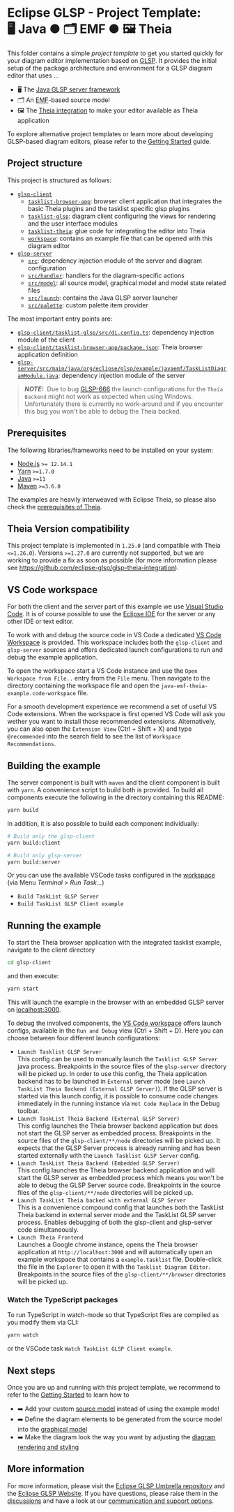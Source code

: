 # Eclipse GLSP - Project Template:<br> 🖥️ Java ● 🗂️ EMF ● 🖼️ Theia

This folder contains a simple _project template_ to get you started quickly for your diagram editor implementation based on [GLSP](https://github.com/eclipse-glsp/glsp).
It provides the initial setup of the package architecture and environment for a GLSP diagram editor that uses ...

-   🖥️ The [Java GLSP server framework](https://github.com/eclipse-glsp/glsp-server)
-   🗂️ An [EMF](https://www.eclipse.org/modeling/emf/)-based source model
-   🖼️ The [Theia integration](https://github.com/eclipse-glsp/glsp-theia-integration) to make your editor available as Theia application

To explore alternative project templates or learn more about developing GLSP-based diagram editors, please refer to the [Getting Started](https://www.eclipse.org/glsp/documentation/gettingstarted) guide.

## Project structure

This project is structured as follows:

-   [`glsp-client`](glsp-client)
    -   [`tasklist-browser-app`](glsp-client/tasklist-browser-app): browser client application that integrates the basic Theia plugins and the tasklist specific glsp plugins
    -   [`tasklist-glsp`](glsp-client/tasklist-glsp): diagram client configuring the views for rendering and the user interface modules
    -   [`tasklist-theia`](glsp-client/tasklist-theia): glue code for integrating the editor into Theia
    -   [`workspace`](glsp-client/workspace): contains an example file that can be opened with this diagram editor
-   [`glsp-server`](glsp-server)
    -   [`src`](glsp-server/src): dependency injection module of the server and diagram configuration
    -   [`src/handler`](glsp-server/src/handler): handlers for the diagram-specific actions
    -   [`src/model`](glsp-server/src/model): all source model, graphical model and model state related files
    -   [`src/launch`](glsp-server/src/launch): contains the Java GLSP server launcher
    -   [`src/palette`](glsp-server/src/launch): custom palette item provider

The most important entry points are:

-   [`glsp-client/tasklist-glsp/src/di.config.ts`](glsp-client/tasklist-glsp/src/di.config.ts): dependency injection module of the client
-   [`glsp-client/tasklist-browser-app/package.json`](glsp-client/tasklist-browser-app/package.json): Theia browser application definition
-   [`glsp-server/src/main/java/org/eclipse/glsp/example/javaemf/TaskListDiagramModule.java`](glsp-server/src/main/java/org/eclipse/glsp/example/javaemf/TaskListDiagramModule.java): dependency injection module of the server

> **_NOTE:_**&nbsp; Due to bug [GLSP-666](https://github.com/eclipse-glsp/glsp/issues/666) the launch configurations for the `Theia Backend` might not work as expected when using Windows. Unfortunately there is currently no work-around and if you encounter this bug you won't be able to debug the Theia backed.

## Prerequisites

The following libraries/frameworks need to be installed on your system:

-   [Node.js](https://nodejs.org/en/) `>= 12.14.1`
-   [Yarn](https://classic.yarnpkg.com/en/docs/install#debian-stable) `>=1.7.0`
-   [Java](https://adoptium.net/temurin/releases) `>=11`
-   [Maven](https://maven.apache.org/) `>=3.6.0`

The examples are heavily interweaved with Eclipse Theia, so please also check the [prerequisites of Theia](https://github.com/eclipse-theia/theia/blob/master/doc/Developing.md#prerequisites).

## Theia Version compatibility

This project template is implemented in `1.25.0` (and compatible with Theia `<=1.26.0`). Versions `>=1.27.0` are currently not supported, but we are working to provide a fix as soon as possible (for more information please see <https://github.com/eclipse-glsp/glsp-theia-integration>).

## VS Code workspace

For both the client and the server part of this example we use [Visual Studio Code](https://code.visualstudio.com/).
It is of course possible to use the [Eclipse IDE](https://www.eclipse.org/ide/) for the server or any other IDE or text editor.

To work with and debug the source code in VS Code a dedicated [VS Code Workspace](java-emf-theia-example.code-workspace) is provided.
This workspace includes both the `glsp-client` and `glsp-server` sources and offers dedicated launch configurations to run and debug the example application.

To open the workspace start a VS Code instance and use the `Open Workspace from File..` entry from the `File` menu.
Then navigate to the directory containing the workspace file and open the `java-emf-theia-example.code-workspace` file.

For a smooth development experience we recommend a set of useful VS Code extensions. When the workspace is first opened VS Code will ask you wether you want to install those recommended extensions.
Alternatively, you can also open the `Extension View` (Ctrl + Shift + X) and type `@recommended` into the search field to see the list of `Workspace Recommendations`.

## Building the example

The server component is built with `maven` and the client component is built with `yarn`.
A convenience script to build both is provided.
To build all components execute the following in the directory containing this README:

```bash
yarn build
```

In addition, it is also possible to build each component individually:

```bash
# Build only the glsp-client
yarn build:client

# Build only glsp-server
yarn build:server
```

Or you can use the available VSCode tasks configured in the [workspace](java-emf-theia-example.code-workspace) (via Menu _Terminal > Run Task..._)

-   `Build TaskList GLSP Server`
-   `Build TaskList GLSP Client example`

## Running the example

To start the Theia browser application with the integrated tasklist example, navigate to the client directory

```bash
cd glsp-client
```

and then execute:

```bash
yarn start
```

This will launch the example in the browser with an embedded GLSP server on [localhost:3000](http://localhost:3000).

To debug the involved components, the [VS Code workspace](java-emf-theia-example.code-workspace) offers launch configs, available in the `Run and Debug` view (Ctrl + Shift + D).
Here you can choose between four different launch configurations:

-   `Launch Tasklist GLSP Server`<br>
    This config can be used to manually launch the `Tasklist GLSP Server` java process.
    Breakpoints in the source files of the `glsp-server` directory will be picked up.
    In order to use this config, the Theia application backend has to be launched in `External` server mode (see `Launch TaskList Theia Backend (External GLSP Server)`).
    If the GLSP server is started via this launch config, it is possible to consume code changes immediately in the running instance via `Hot Code Replace` in the Debug toolbar.
-   `Launch TaskList Theia Backend (External GLSP Server)`<br>
    This config launches the Theia browser backend application but does not start the GLSP server as embedded process.
    Breakpoints in the source files of the `glsp-client/**/node` directories will be picked up.
    It expects that the GLSP Server process is already running and has been started externally with the `Launch Tasklist GLSP Server` config.
-   `Launch TaskList Theia Backend (Embedded GLSP Server)`<br>
    This config launches the Theia browser backend application and will start the GLSP server as embedded process which means you won't be able to debug the GLSP Server source code.
    Breakpoints in the source files of the `glsp-client/**/node` directories will be picked up.
-   `Launch TaskList Theia backed with external GLSP Server`<br>
    This is a convenience compound config that launches both the TaskList Theia backend in external server mode and the TaskList GLSP server process. Enables debugging of both the glsp-client and glsp-server code simultaneously.
-   `Launch Theia Frontend`<br>
    Launches a Google chrome instance, opens the Theia browser application at `http://localhost:3000` and will automatically open an example workspace that contains a `example.tasklist` file.
    Double-click the file in the `Explorer` to open it with the `Tasklist Diagram Editor`.
    Breakpoints in the source files of the `glsp-client/**/browser` directories will be picked up.

### Watch the TypeScript packages

To run TypeScript in watch-mode so that TypeScript files are compiled as you modify them via CLI:

```bash
yarn watch
```

or the VSCode task `Watch TaskList GLSP Client example`.

## Next steps

Once you are up and running with this project template, we recommend to refer to the [Getting Started](https://www.eclipse.org/glsp/documentation) to learn how to

-   ➡️ Add your custom [source model](https://www.eclipse.org/glsp/documentation/sourcemodel) instead of using the example model
-   ➡️ Define the diagram elements to be generated from the source model into the [graphical model](https://www.eclipse.org/glsp/documentation/gmodel)
-   ➡️ Make the diagram look the way you want by adjusting the [diagram rendering and styling](https://www.eclipse.org/glsp/documentation/rendering)

## More information

For more information, please visit the [Eclipse GLSP Umbrella repository](https://github.com/eclipse-glsp/glsp) and the [Eclipse GLSP Website](https://www.eclipse.org/glsp/).
If you have questions, please raise them in the [discussions](https://github.com/eclipse-glsp/glsp/discussions) and have a look at our [communication and support options](https://www.eclipse.org/glsp/contact/).

